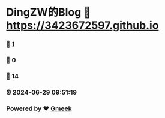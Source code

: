 # DingZW的Blog :link: https://3423672597.github.io 
### :page_facing_up: [1](https://3423672597.github.io/tag.html) 
### :speech_balloon: 0 
### :hibiscus: 14 
### :alarm_clock: 2024-06-29 09:51:19 
### Powered by :heart: [Gmeek](https://github.com/Meekdai/Gmeek)
